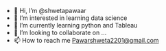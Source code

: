 - 👋 Hi, I’m @shwetapawaar
- 👀 I’m interested in learning data science 
- 🌱 I’m currently learning python and Tableau
- 💞️ I’m looking to collaborate on ...
- 📫 How to reach me Pawarshweta2201@gmail.com

<!---
shwetapawaar/shwetapawaar is a ✨ special ✨ repository because its `README.md` (this file) appears on your GitHub profile.
You can click the Preview link to take a look at your changes.
--->
